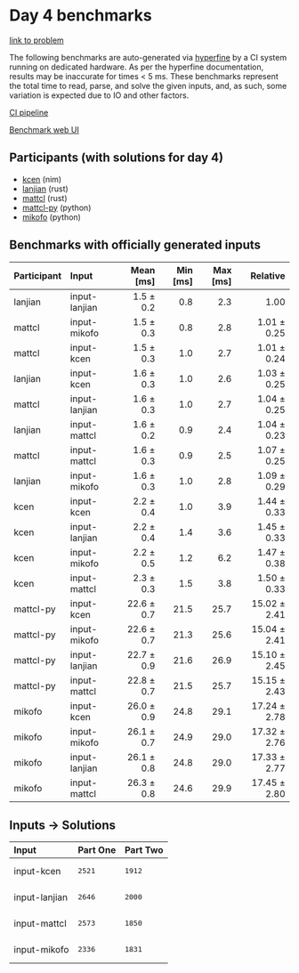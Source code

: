 # Day 4 benchmarks

[link to problem](https://adventofcode.com/2024/day/4)

The following benchmarks are auto-generated via
[hyperfine](https://github.com/sharkdp/hyperfine) by a CI system running on
dedicated hardware. As per the hyperfine documentation, results may be
inaccurate for times < 5 ms. These benchmarks represent the total time to read,
parse, and solve the given inputs, and, as such, some variation is expected due
to IO and other factors.

[CI pipeline](http://ci.papercode.net:8080/teams/main/pipelines/aoc2024)

[Benchmark web UI](https://aoc.ancalagon.black)


## Participants (with solutions for day 4)

- [kcen](https://github.com/kcen/aoc2024) (nim)
- [lanjian](https://github.com/lanjian/aoc-2024) (rust)
- [mattcl](https://github.com/mattcl/aoc2024) (rust)
- [mattcl-py](https://github.com/mattcl/aoc2024-py) (python)
- [mikofo](https://github.com/mikofo/aoc2024) (python)


## Benchmarks with officially generated inputs

| Participant | Input | Mean [ms] | Min [ms] | Max [ms] | Relative |
|:---|:---|---:|---:|---:|---:|
| lanjian | input-lanjian | 1.5 ± 0.2 | 0.8 | 2.3 | 1.00 |
| mattcl | input-mikofo | 1.5 ± 0.3 | 0.8 | 2.8 | 1.01 ± 0.25 |
| mattcl | input-kcen | 1.5 ± 0.3 | 1.0 | 2.7 | 1.01 ± 0.24 |
| lanjian | input-kcen | 1.6 ± 0.3 | 1.0 | 2.6 | 1.03 ± 0.25 |
| mattcl | input-lanjian | 1.6 ± 0.3 | 1.0 | 2.7 | 1.04 ± 0.25 |
| lanjian | input-mattcl | 1.6 ± 0.2 | 0.9 | 2.4 | 1.04 ± 0.23 |
| mattcl | input-mattcl | 1.6 ± 0.3 | 0.9 | 2.5 | 1.07 ± 0.25 |
| lanjian | input-mikofo | 1.6 ± 0.3 | 1.0 | 2.8 | 1.09 ± 0.29 |
| kcen | input-kcen | 2.2 ± 0.4 | 1.0 | 3.9 | 1.44 ± 0.33 |
| kcen | input-lanjian | 2.2 ± 0.4 | 1.4 | 3.6 | 1.45 ± 0.33 |
| kcen | input-mikofo | 2.2 ± 0.5 | 1.2 | 6.2 | 1.47 ± 0.38 |
| kcen | input-mattcl | 2.3 ± 0.3 | 1.5 | 3.8 | 1.50 ± 0.33 |
| mattcl-py | input-kcen | 22.6 ± 0.7 | 21.5 | 25.7 | 15.02 ± 2.41 |
| mattcl-py | input-mikofo | 22.6 ± 0.7 | 21.3 | 25.6 | 15.04 ± 2.41 |
| mattcl-py | input-lanjian | 22.7 ± 0.9 | 21.6 | 26.9 | 15.10 ± 2.45 |
| mattcl-py | input-mattcl | 22.8 ± 0.7 | 21.5 | 25.7 | 15.15 ± 2.43 |
| mikofo | input-kcen | 26.0 ± 0.9 | 24.8 | 29.1 | 17.24 ± 2.78 |
| mikofo | input-mikofo | 26.1 ± 0.7 | 24.9 | 29.0 | 17.32 ± 2.76 |
| mikofo | input-lanjian | 26.1 ± 0.8 | 24.8 | 29.0 | 17.33 ± 2.77 |
| mikofo | input-mattcl | 26.3 ± 0.8 | 24.6 | 29.9 | 17.45 ± 2.80 |


## Inputs -> Solutions

| Input | Part One | Part Two |
|:---|:---|:---|
|input-kcen|<pre>2521</pre>|<pre>1912</pre>|
|input-lanjian|<pre>2646</pre>|<pre>2000</pre>|
|input-mattcl|<pre>2573</pre>|<pre>1850</pre>|
|input-mikofo|<pre>2336</pre>|<pre>1831</pre>|